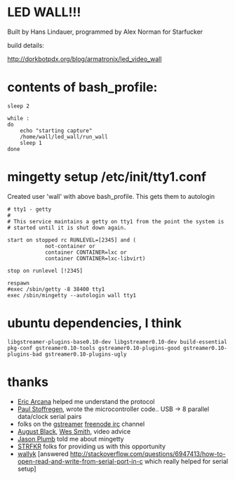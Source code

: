 LED WALL!!!
========

Built by Hans Lindauer, programmed by Alex Norman for Starfucker

build details:

http://dorkbotpdx.org/blog/armatronix/led_video_wall

contents of bash_profile:
========

    sleep 2
    
    while :
    do
    	echo "starting capture"
        /home/wall/led_wall/run_wall
    	sleep 1
    done

mingetty setup /etc/init/tty1.conf
====

Created user 'wall' with above bash_profile.
This gets them to autologin

    # tty1 - getty
    #
    # This service maintains a getty on tty1 from the point the system is
    # started until it is shut down again.
    
    start on stopped rc RUNLEVEL=[2345] and (
                not-container or
                container CONTAINER=lxc or
                container CONTAINER=lxc-libvirt)
    
    stop on runlevel [!2345]
    
    respawn
    #exec /sbin/getty -8 38400 tty1
    exec /sbin/mingetty --autologin wall tty1

ubuntu dependencies, I think
=====
    libgstreamer-plugins-base0.10-dev libgstreamer0.10-dev build-essential pkg-conf gstreamer0.10-tools gstreamer0.10-plugins-good gstreamer0.10-plugins-bad gstreamer0.10-plugins-ugly

thanks
====

* [Eric Arcana](http://riderx.info/post/The-LPD8806-protocol-for-Adafruit-RGB-LED-Strips.aspx) helped me understand the protocol
* [Paul Stoffregen](https://www.pjrc.com/), wrote the microcontroller code.. USB -> 8 parallel data/clock serial pairs
* folks on the [gstreamer](http://freenode.net/) [freenode irc](http://freenode.net/) channel
* [August Black](http://aug.ment.org/), [Wes Smith](http://moniker.name/worldmaking/), video advice
* [Jason Plumb](http://noisybox.net/) told me about mingetty
* [STRFKR](http://www.polyvinylrecords.com/artists/index.php?id=824) folks for providing us with this opportunity
* [wallyk](http://stackoverflow.com/users/198536/wallyk) [answered http://stackoverflow.com/questions/6947413/how-to-open-read-and-write-from-serial-port-in-c which really helped for serial setup]
